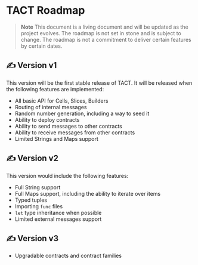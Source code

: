 # TACT Roadmap

> **Note**
> This document is a living document and will be updated as the project evolves.
> The roadmap is not set in stone and is subject to change.
> The roadmap is not a commitment to deliver certain features by certain dates.

## ✍️ Version v1

This version will be the first stable release of TACT. It will be released when the following features are implemented:
* All basic API for Cells, Slices, Builders
* Routing of internal messages
* Random number generation, including a way to seed it
* Ability to deploy contracts
* Ability to send messages to other contracts
* Ability to receive messages from other contracts
* Limited Strings and Maps support

## ✍️ Version v2

This version would include the following features:
* Full String support
* Full Maps support, including the ability to iterate over items
* Typed tuples
* Importing `func` files
* `let` type inheritance when possible
* Limited external messages support

## ✍️ Version v3

* Upgradable contracts and contract families
